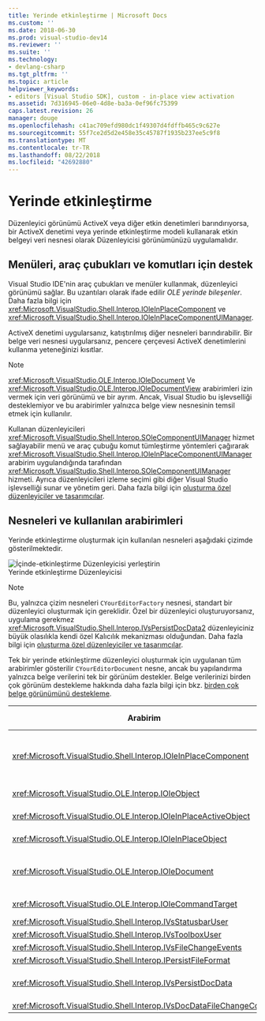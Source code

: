 ```yaml
---
title: Yerinde etkinleştirme | Microsoft Docs
ms.custom: ''
ms.date: 2018-06-30
ms.prod: visual-studio-dev14
ms.reviewer: ''
ms.suite: ''
ms.technology:
- devlang-csharp
ms.tgt_pltfrm: ''
ms.topic: article
helpviewer_keywords:
- editors [Visual Studio SDK], custom - in-place view activation
ms.assetid: 7d316945-06e0-4d8e-ba3a-0ef96fc75399
caps.latest.revision: 26
manager: douge
ms.openlocfilehash: c41ac709efd980dc1f49307d4fdffb465c9c627e
ms.sourcegitcommit: 55f7ce2d5d2e458e35c45787f1935b237ee5c9f8
ms.translationtype: MT
ms.contentlocale: tr-TR
ms.lasthandoff: 08/22/2018
ms.locfileid: "42692880"
---
```

# <a name="in-place-activation"></a>Yerinde etkinleştirme
Düzenleyici görünümü ActiveX veya diğer etkin denetimleri barındırıyorsa, bir ActiveX denetimi veya yerinde etkinleştirme modeli kullanarak etkin belgeyi veri nesnesi olarak Düzenleyicisi görünümünüzü uygulamalıdır.  
  
## <a name="support-for-menus-toolbars-and-commands"></a>Menüleri, araç çubukları ve komutları için destek  
 Visual Studio IDE'nin araç çubukları ve menüler kullanmak, düzenleyici görünümü sağlar. Bu uzantıları olarak ifade edilir *OLE yerinde bileşenler*. Daha fazla bilgi için <xref:Microsoft.VisualStudio.Shell.Interop.IOleInPlaceComponent> ve <xref:Microsoft.VisualStudio.Shell.Interop.IOleInPlaceComponentUIManager>.  
  
 ActiveX denetimi uygularsanız, katıştırılmış diğer nesneleri barındırabilir. Bir belge veri nesnesi uygularsanız, pencere çerçevesi ActiveX denetimlerini kullanma yeteneğinizi kısıtlar.  
  
> [!NOTE]
>  <xref:Microsoft.VisualStudio.OLE.Interop.IOleDocument> Ve <xref:Microsoft.VisualStudio.OLE.Interop.IOleDocumentView> arabirimleri izin vermek için veri görünümü ve bir ayrım. Ancak, Visual Studio bu işlevselliği desteklemiyor ve bu arabirimler yalnızca belge view nesnesinin temsil etmek için kullanılır.  
  
 Kullanan düzenleyicileri <xref:Microsoft.VisualStudio.Shell.Interop.SOleComponentUIManager> hizmet sağlayabilir menü ve araç çubuğu komut tümleştirme yöntemleri çağırarak <xref:Microsoft.VisualStudio.Shell.Interop.IOleInPlaceComponentUIManager> arabirim uygulandığında tarafından <xref:Microsoft.VisualStudio.Shell.Interop.SOleComponentUIManager> hizmeti. Ayrıca düzenleyicileri izleme seçimi gibi diğer Visual Studio işlevselliği sunar ve yönetim geri. Daha fazla bilgi için [oluşturma özel düzenleyiciler ve tasarımcılar](../extensibility/creating-custom-editors-and-designers.md).  
  
## <a name="objects-and-interfaces-used"></a>Nesneleri ve kullanılan arabirimleri  
 Yerinde etkinleştirme oluşturmak için kullanılan nesneleri aşağıdaki çizimde gösterilmektedir.  
  
 ![İçinde&#45;etkinleştirme Düzenleyicisi yerleştirin](../misc/media/vsinplaceactivationeditor.gif "vsInPlaceActivationEditor")  
Yerinde etkinleştirme Düzenleyicisi  
  
> [!NOTE]
>  Bu, yalnızca çizim nesneleri `CYourEditorFactory` nesnesi, standart bir düzenleyici oluşturmak için gereklidir. Özel bir düzenleyici oluşturuyorsanız, uygulama gerekmez <xref:Microsoft.VisualStudio.Shell.Interop.IVsPersistDocData2> düzenleyiciniz büyük olasılıkla kendi özel Kalıcılık mekanizması olduğundan. Daha fazla bilgi için [oluşturma özel düzenleyiciler ve tasarımcılar](../extensibility/creating-custom-editors-and-designers.md).  
  
 Tek bir yerinde etkinleştirme düzenleyici oluşturmak için uygulanan tüm arabirimler gösterilir `CYourEditorDocument` nesne, ancak bu yapılandırma yalnızca belge verilerini tek bir görünüm destekler. Belge verilerinizi birden çok görünüm destekleme hakkında daha fazla bilgi için bkz. [birden çok belge görünümünü destekleme](../extensibility/supporting-multiple-document-views.md).  
  
|Arabirim|Nesne türü|Bir yönetim grubuna bağlanmak veya bağlı bir yönetim grubunun özelliklerini düzenlemek için Yönetim çalışma alanında|  
|---------------|--------------------|---------|  
|<xref:Microsoft.VisualStudio.Shell.Interop.IOleInPlaceComponent>|Görüntüle|Yerinde VSPackage nesneler kullanarak IDE, tamamen tümleşik bileşenleri olarak çalışılacak sağlayan <xref:Microsoft.VisualStudio.Shell.Interop.SOleComponentUIManager> hizmeti. Bu hizmet, menüleri, araç çubukları ve nesnenin komutları IDE'ye tümleştirilir ve durum değişikliği bildirimleri verir.|  
|<xref:Microsoft.VisualStudio.OLE.Interop.IOleObject>|Görüntüle|Katıştırılmış nesne kapsayıcısı için temel işlevleri sağlar ve bununla iletişim kurar, asıl anlamına gelir.|  
|<xref:Microsoft.VisualStudio.OLE.Interop.IOleInPlaceActiveObject>|Görüntüle|Etkinleştirme ve devre dışı bırakma yerinde nesnelerin yönetir ve yerinde nesne ne kadarının görünür olacağını belirler.|  
|<xref:Microsoft.VisualStudio.OLE.Interop.IOleInPlaceObject>|Görüntüle|Yerinde nesneyi, ilişkili uygulamanın en dıştaki çerçeve penceresi ve katıştırılmış nesne içeren uygulamayı belge penceresinde arasındaki iletişimin doğrudan bir kanal sağlar.|  
|<xref:Microsoft.VisualStudio.OLE.Interop.IOleDocument>|Görüntüle|Bir ActiveX nesnesinden uygular. Unutmayın yöntemlerinin <xref:Microsoft.VisualStudio.OLE.Interop.IOleDocument> ve `T:Microsoft.VisualStudio.OLE.Interop.IOleDocumentView` ayrı bir belge verileri ve görünümü IDE içinde kullanılmaz.|  
|<xref:Microsoft.VisualStudio.OLE.Interop.IOleCommandTarget>|Verileri görüntüle|Belge veri nesnesi veya belge view nesnesinin ya da hem komut işlemede katılmasını sağlar.|  
|<xref:Microsoft.VisualStudio.Shell.Interop.IVsStatusbarUser>|Görüntüle|Durum çubuğu güncelleştirmeleri sağlar.|  
|<xref:Microsoft.VisualStudio.Shell.Interop.IVsToolboxUser>|Görüntüle|Öğe araç kutusuna ekleme etkinleştirir.|  
|<xref:Microsoft.VisualStudio.Shell.Interop.IVsFileChangeEvents>|Veri|Değişiklik bildirimi, düzenlenen dosyayı gönderir. (Bu arabirim, isteğe bağlıdır.)|  
|<xref:Microsoft.VisualStudio.Shell.Interop.IPersistFileFormat>|Veri|Bir dosya türü için Farklı Kaydet özelliğini etkinleştirmek için kullanılır.|  
|<xref:Microsoft.VisualStudio.Shell.Interop.IVsPersistDocData>|Veri|Belge için kalıcılığını etkinleştirir. Salt okunur dosyalar için çağrı <xref:Microsoft.VisualStudio.Shell.Interop.IVsPersistDocData2.SetDocDataReadOnly%2A> salt okunur dosyaları belirten "Kilitle" simge sağlamak için.|  
|<xref:Microsoft.VisualStudio.Shell.Interop.IVsDocDataFileChangeControl>|Veri|Belge verilerini değişiklikler yok sayılıp sayılmayacağını belirler.|